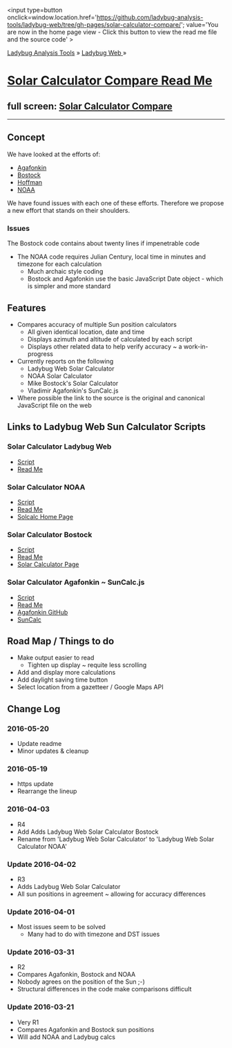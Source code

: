 ﻿<span style=display:none; >[You are now in a GitHub source code view - click this link to view the home page]
( https://ladybug-analysis-tools.github.io/ladybug-web/solar-calculator-compare/#readme.md "View file as a web page." ) </span>
<input type=button onclick=window.location.href='https://github.com/ladybug-analysis-tools/ladybug-web/tree/gh-pages/solar-calculator-compare/'; 
value='You are now in the home page view - Click this button to view the read me file and the source code' >


[Ladybug Analysis Tools]( https://ladybug-analysis-tools.github.io/ ) » [Ladybug Web ]( https://ladybug-analysis-tools.github.io/ladybug-web/ ) »

[Solar Calculator Compare Read Me]( https://ladybug-analysis-tools.github.io/ladybug-web/solar-calculator-compare/#readme.md )
===

## full screen: [Solar Calculator Compare]( https://ladybug-analysis-tools.github.io/ladybug-web/solar-calculator-compare/ )

***

## Concept

We have looked at the efforts of:  

* [Agafonkin]( http://ladybug-analysis-tools.github.io/ladybug-web/index.html#suncalc-sandbox/readme.md )
* [Bostock]( http://ladybug-analysis-tools.github.io/ladybug-web/index.html#bostock-sandbox/readme.md )
* [Hoffman]( http://ladybug-analysis-tools.github.io/ladybug-web/sonnenverlauf/sonnenverlauf-test-r1.html )
* [NOAA]( http://ladybug-analysis-tools.github.io/ladybug-web/index.html#noaa-sandbox/readme.md )

We have found issues with each one of these efforts.
Therefore we propose a new effort that stands on their shoulders.

### Issues

The Bostock code contains about twenty lines if impenetrable code
* The NOAA code requires Julian Century, local time in minutes and timezone for each calculation
	* Much archaic style coding 
	* Bostock and Agafonkin use the basic JavaScript Date object - which is simpler and more standard


## Features

* Compares accuracy of multiple Sun position calculators
	* All given identical location, date and time
	* Displays azimuth and altitude of calculated by each script
	* Displays other related data to help verify accuracy ~ a work-in-progress
* Currently reports on the following
	* Ladybug Web Solar Calculator
	* NOAA Solar Calculator
	* Mike Bostock's Solar Calculator
	* Vladimir Agafonkin's SunCalc.js
* Where possible the link to the source is the original and canonical JavaScript file on the web


## Links to Ladybug Web Sun Calculator Scripts


### Solar Calculator Ladybug Web 

* [Script]( https://ladybug-analysis-tools.github.io/ladybug-web/solar-calculator-ladybug-web/ )
* [Read Me]( https://ladybug-analysis-tools.github.io/ladybug-web/solar-calculator-ladybug-web/#readme.md )


### Solar Calculator NOAA

* [Script]( https://ladybug-analysis-tools.github.io/ladybug-web/solar-calculator-noaa/ )
* [Read Me](https://ladybug-analysis-tools.github.io/ladybug-web/solar-calculator-noaa/#readme.md )
* [Solcalc Home Page]( http://www.esrl.noaa.gov/gmd/grad/solcalc/index.html )


### Solar Calculator Bostock

* [Script]( https://ladybug-analysis-tools.github.io/ladybug-web/solar-calculator-bostock/#readme.md )
* [Read Me]( https://ladybug-analysis-tools.github.io/ladybug-web/solar-calculator-bostock/#readme.md )
* [Solar Calculator Page]( https://bl.ocks.org/mbostock/7784f4b2c7838b893e9b )

### Solar Calculator Agafonkin ~ SunCalc.js

* [Script]( https://ladybug-analysis-tools.github.io/ladybug-web/solar-calculator-agafonkin/ )
* [Read Me]( https://ladybug-analysis-tools.github.io/ladybug-web/solar-calculator-agafonkin/#readme.md )
* [Agafonkin GitHub](https://github.com/mourner/suncalc )
* [SunCalc]( http://suncalc.net/ )

## Road Map / Things to do

* Make output easier to read
	* Tighten up display ~ requite less scrolling
* Add and display more calculations
* Add daylight saving time button
* Select location from a gazetteer / Google Maps API


## Change Log

### 2016-05-20

* Update readme
* Minor updates & cleanup

### 2016-05-19

* https update
* Rearrange the lineup

### 2016-04-03

* R4
* Add Adds Ladybug Web Solar Calculator Bostock
* Rename from 'Ladybug Web Solar Calculator' to 'Ladybug Web Solar Calculator NOAA'

### Update 2016-04-02

* R3
* Adds Ladybug Web Solar Calculator
* All sun positions in agreement ~ allowing for accuracy differences

### Update 2016-04-01


* Most issues seem to be solved
	* Many had to do with timezone and DST issues

### Update 2016-03-31

* R2
* Compares Agafonkin, Bostock and NOAA
* Nobody agrees on the position of the Sun ;-)
* Structural differences in the code make comparisons difficult


### Update 2016-03-21

* Very R1
* Compares Agafonkin and Bostock sun positions
* Will add NOAA and Ladybug calcs
